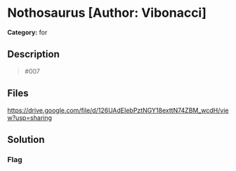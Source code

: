 # Nothosaurus [Author: Vibonacci]

**Category:** for
## Description
>#007

## Files

https://drive.google.com/file/d/126UAdEIebPztNGY18exttN74ZBM_wcdH/view?usp=sharing

## Solution

### Flag

